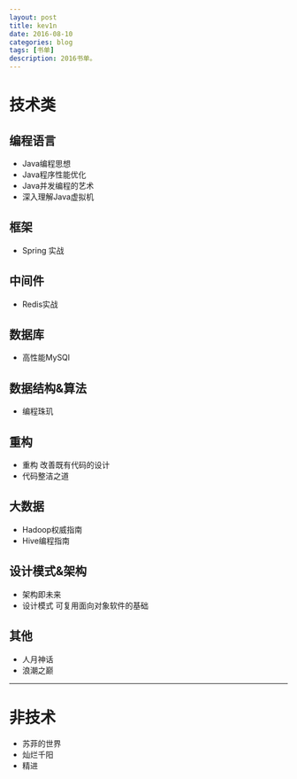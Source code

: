 ```yaml
---
layout: post
title: kev1n
date: 2016-08-10
categories: blog
tags: [书单]
description: 2016书单。
---
```

# 技术类
## 编程语言
* Java编程思想
* Java程序性能优化
* Java并发编程的艺术
* 深入理解Java虚拟机

## 框架
* Spring 实战

## 中间件
* Redis实战

## 数据库
* 高性能MySQl

## 数据结构&算法
* 编程珠玑

## 重构
* 重构 改善既有代码的设计
* 代码整洁之道

## 大数据
* Hadoop权威指南
* Hive编程指南

## 设计模式&架构
* 架构即未来
* 设计模式 可复用面向对象软件的基础

## 其他
* 人月神话
* 浪潮之巅

---
# 非技术
* 苏菲的世界
* 灿烂千阳
* 精进
